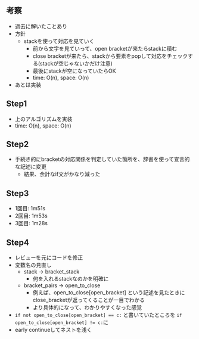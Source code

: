## 考察
- 過去に解いたことあり
- 方針
    - stackを使って対応を見ていく
        - 前から文字を見ていって、open bracketが来たらstackに積む
        - close bracketが来たら、stackから要素をpopして対応をチェックする(stackが空じゃないかだけ注意)
        - 最後にstackが空になっていたらOK
        - time: O(n), space: O(n)
- あとは実装

## Step1
- 上のアルゴリズムを実装
- time: O(n), space: O(n)

## Step2
- 手続き的にbracketの対応関係を判定していた箇所を、辞書を使って宣言的な記述に変更
    - 結果、余計なif文がかなり減った

## Step3
- 1回目: 1m51s
- 2回目: 1m53s
- 3回目: 1m28s

## Step4
- レビューを元にコードを修正
- 変数名の見直し
    - stack -> bracket_stack
        - 何を入れるstackなのかを明確に
    - bracket_pairs -> open_to_close
        - 例えば、open_to_close[open_bracket] という記述を見たときにclose_bracketが返ってくることが一目でわかる
        - より具体的になって、わかりやすくなった感覚
- `if not open_to_close[open_bracket] == c:` と書いていたところを `if open_to_close[open_bracket] != c:`に
- early continueしてネストを浅く
